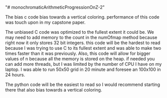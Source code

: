 "# monochromaticArithmeticProgressionOnZ-2" 

The bias c code bias towards a vertical coloring. performance of this code was touch upon in my capstone paper.

The unbiased C code was optimized to the fullest extent it could be. We may need to add memory to the count in the numOfmap method because right now it only stores 32 bit integers. this code will be the hardest to read because I was trying to use C to its fullest extent and was able to make two times faster than it was previously. Also, this code will allow for bigger values of n because all the memory is stored on the heap. if needed you can add more threads, but I was limited by the number of CPU I have on my laptop. I was able to run 50x50 grid in 20 minute and foresee an 100x100 in 24 hours.

The python code will be the easiest to read so I would recommend starting there that also bias towards a vertical coloring.
